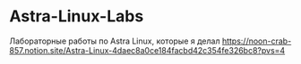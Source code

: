 # Astra-Linux-Labs
Лабораторные работы по Astra Linux, которые я делал
https://noon-crab-857.notion.site/Astra-Linux-4daec8a0ce184facbd42c354fe326bc8?pvs=4
